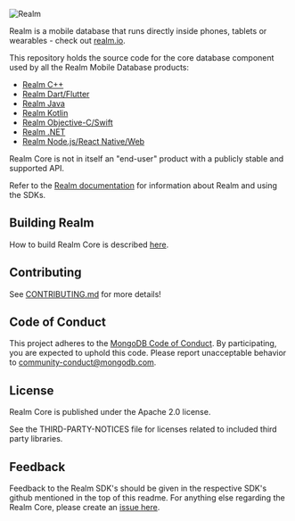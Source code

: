 ![Realm](doc/logo.png)

Realm is a mobile database that runs directly inside phones, tablets or wearables - check out [realm.io](https://realm.io).

This repository holds the source code for the core database component used by all the Realm Mobile Database products:

* [Realm C++](https://github.com/realm/realm-cpp)
* [Realm Dart/Flutter](https://github.com/realm/realm-dart)
* [Realm Java](https://github.com/realm/realm-java)
* [Realm Kotlin](https://github.com/realm/realm-kotlin)
* [Realm Objective-C/Swift](https://github.com/realm/realm-cocoa)
* [Realm .NET](https://github.com/realm/realm-dotnet)
* [Realm Node.js/React Native/Web](https://github.com/realm/realm-js)

Realm Core is not in itself an "end-user" product with a publicly stable and supported API.

Refer to the [Realm documentation](https://www.mongodb.com/docs/realm) for information about Realm and using the SDKs.

## Building Realm

How to build Realm Core is described [here](how-to-build.md).

## Contributing

See [CONTRIBUTING.md](CONTRIBUTING.md) for more details!

## Code of Conduct

This project adheres to the [MongoDB Code of Conduct](https://www.mongodb.com/community-code-of-conduct).
By participating, you are expected to uphold this code. Please report
unacceptable behavior to [community-conduct@mongodb.com](mailto:community-conduct@mongodb.com).

## License

Realm Core is published under the Apache 2.0 license.

See the THIRD-PARTY-NOTICES file for licenses related to included third party libraries.

## Feedback

Feedback to the Realm SDK's should be given in the respective SDK's github mentioned in the top of this readme.
For anything else regarding the Realm Core, please create an [issue here](https://github.com/realm/realm-core/issues/new).

<img style="width: 0px; height: 0px;" src="https://3eaz4mshcd.execute-api.us-east-1.amazonaws.com/prod?s=https://github.com/realm/realm-core#README.md">
